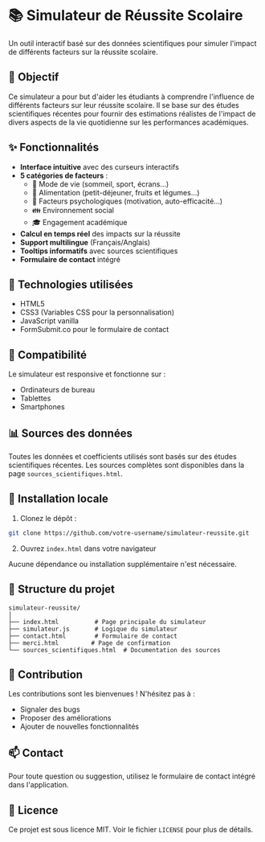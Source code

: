 # 📚 Simulateur de Réussite Scolaire

Un outil interactif basé sur des données scientifiques pour simuler l'impact de différents facteurs sur la réussite scolaire.

## 🎯 Objectif

Ce simulateur a pour but d'aider les étudiants à comprendre l'influence de différents facteurs sur leur réussite scolaire. Il se base sur des études scientifiques récentes pour fournir des estimations réalistes de l'impact de divers aspects de la vie quotidienne sur les performances académiques.

## ✨ Fonctionnalités

- **Interface intuitive** avec des curseurs interactifs
- **5 catégories de facteurs** :
  - 🏃 Mode de vie (sommeil, sport, écrans...)
  - 🥝 Alimentation (petit-déjeuner, fruits et légumes...)
  - 🧠 Facteurs psychologiques (motivation, auto-efficacité...)
  - 👪 Environnement social
  - 🎓 Engagement académique
- **Calcul en temps réel** des impacts sur la réussite
- **Support multilingue** (Français/Anglais)
- **Tooltips informatifs** avec sources scientifiques
- **Formulaire de contact** intégré

## 🔧 Technologies utilisées

- HTML5
- CSS3 (Variables CSS pour la personnalisation)
- JavaScript vanilla
- FormSubmit.co pour le formulaire de contact

## 📱 Compatibilité

Le simulateur est responsive et fonctionne sur :
- Ordinateurs de bureau
- Tablettes
- Smartphones

## 📊 Sources des données

Toutes les données et coefficients utilisés sont basés sur des études scientifiques récentes. Les sources complètes sont disponibles dans la page `sources_scientifiques.html`.

## 🚀 Installation locale

1. Clonez le dépôt :
```bash
git clone https://github.com/votre-username/simulateur-reussite.git
```

2. Ouvrez `index.html` dans votre navigateur

Aucune dépendance ou installation supplémentaire n'est nécessaire.

## 📝 Structure du projet

```
simulateur-reussite/
│
├── index.html          # Page principale du simulateur
├── simulateur.js       # Logique du simulateur
├── contact.html        # Formulaire de contact
├── merci.html         # Page de confirmation
└── sources_scientifiques.html  # Documentation des sources
```

## 🤝 Contribution

Les contributions sont les bienvenues ! N'hésitez pas à :
- Signaler des bugs
- Proposer des améliorations
- Ajouter de nouvelles fonctionnalités

## 📫 Contact

Pour toute question ou suggestion, utilisez le formulaire de contact intégré dans l'application.

## 📜 Licence

Ce projet est sous licence MIT. Voir le fichier `LICENSE` pour plus de détails. 